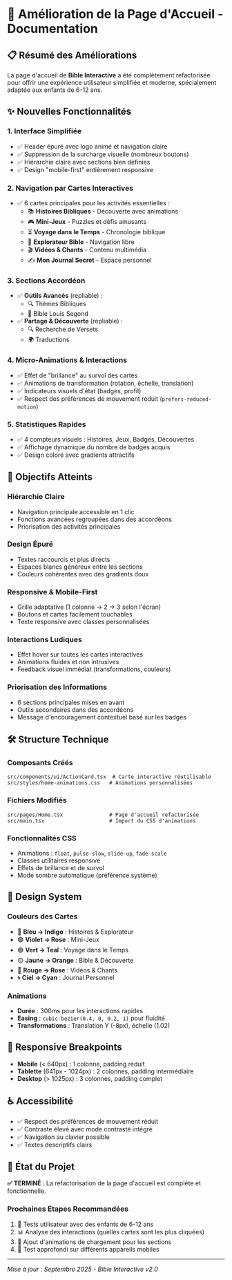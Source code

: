 # 🎨 Amélioration de la Page d'Accueil - Documentation

## 📋 Résumé des Améliorations

La page d'accueil de **Bible Interactive** a été complètement refactorisée pour offrir une expérience utilisateur simplifiée et moderne, spécialement adaptée aux enfants de 6-12 ans.

## ✨ Nouvelles Fonctionnalités

### 1. **Interface Simplifiée**
- ✅ Header épuré avec logo animé et navigation claire
- ✅ Suppression de la surcharge visuelle (nombreux boutons)
- ✅ Hiérarchie claire avec sections bien définies
- ✅ Design "mobile-first" entièrement responsive

### 2. **Navigation par Cartes Interactives**
- ✅ 6 cartes principales pour les activités essentielles :
  - 📚 **Histoires Bibliques** - Découverte avec animations
  - 🎮 **Mini-Jeux** - Puzzles et défis amusants
  - ⏳ **Voyage dans le Temps** - Chronologie biblique
  - 📖 **Explorateur Bible** - Navigation libre
  - 🎬 **Vidéos & Chants** - Contenu multimédia
  - ✍️ **Mon Journal Secret** - Espace personnel

### 3. **Sections Accordéon**
- ✅ **Outils Avancés** (repliable) :
  - 🔍 Thèmes Bibliques
  - 📖 Bible Louis Segond
- ✅ **Partage & Découverte** (repliable) :
  - 🔍 Recherche de Versets
  - 🌍 Traductions

### 4. **Micro-Animations & Interactions**
- ✅ Effet de "brillance" au survol des cartes
- ✅ Animations de transformation (rotation, échelle, translation)
- ✅ Indicateurs visuels d'état (badges, profil)
- ✅ Respect des préférences de mouvement réduit (`prefers-reduced-motion`)

### 5. **Statistiques Rapides**
- ✅ 4 compteurs visuels : Histoires, Jeux, Badges, Découvertes
- ✅ Affichage dynamique du nombre de badges acquis
- ✅ Design coloré avec gradients attractifs

## 🎯 Objectifs Atteints

### **Hiérarchie Claire**
- Navigation principale accessible en 1 clic
- Fonctions avancées regroupées dans des accordéons
- Priorisation des activités principales

### **Design Épuré**
- Textes raccourcis et plus directs
- Espaces blancs généreux entre les sections
- Couleurs cohérentes avec des gradients doux

### **Responsive & Mobile-First**
- Grille adaptative (1 colonne → 2 → 3 selon l'écran)
- Boutons et cartes facilement touchables
- Texte responsive avec classes personnalisées

### **Interactions Ludiques**
- Effet hover sur toutes les cartes interactives
- Animations fluides et non intrusives
- Feedback visuel immédiat (transformations, couleurs)

### **Priorisation des Informations**
- 6 sections principales mises en avant
- Outils secondaires dans des accordéons
- Message d'encouragement contextuel basé sur les badges

## 🛠️ Structure Technique

### **Composants Créés**
```
src/components/ui/ActionCard.tsx  # Carte interactive réutilisable
src/styles/home-animations.css   # Animations personnalisées
```

### **Fichiers Modifiés**
```
src/pages/Home.tsx               # Page d'accueil refactorisée
src/main.tsx                     # Import du CSS d'animations
```

### **Fonctionnalités CSS**
- Animations : `float`, `pulse-slow`, `slide-up`, `fade-scale`
- Classes utilitaires responsive
- Effets de brillance et de survol
- Mode sombre automatique (préférence système)

## 🎨 Design System

### **Couleurs des Cartes**
- 🔵 **Bleu → Indigo** : Histoires & Explorateur
- 🟣 **Violet → Rose** : Mini-Jeux
- 🟢 **Vert → Teal** : Voyage dans le Temps
- 🟡 **Jaune → Orange** : Bible & Découverte
- 🔴 **Rouge → Rose** : Vidéos & Chants
- 🌀 **Ciel → Cyan** : Journal Personnel

### **Animations**
- **Durée** : 300ms pour les interactions rapides
- **Easing** : `cubic-bezier(0.4, 0, 0.2, 1)` pour fluidité
- **Transformations** : Translation Y (-8px), échelle (1.02)

## 📱 Responsive Breakpoints

- **Mobile** (< 640px) : 1 colonne, padding réduit
- **Tablette** (641px - 1024px) : 2 colonnes, padding intermédiaire  
- **Desktop** (> 1025px) : 3 colonnes, padding complet

## ♿ Accessibilité

- ✅ Respect des préférences de mouvement réduit
- ✅ Contraste élevé avec mode contrasté intégré
- ✅ Navigation au clavier possible
- ✅ Textes descriptifs clairs

## 🔄 État du Projet

**✅ TERMINÉ** : La refactorisation de la page d'accueil est complète et fonctionnelle.

### Prochaines Étapes Recommandées
1. 🧪 Tests utilisateur avec des enfants de 6-12 ans
2. 📊 Analyse des interactions (quelles cartes sont les plus cliquées)
3. 🎨 Ajout d'animations de chargement pour les sections
4. 📱 Test approfondi sur différents appareils mobiles

---

*Mise à jour : Septembre 2025 - Bible Interactive v2.0*